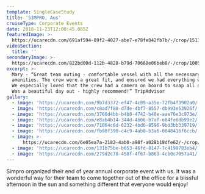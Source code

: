 ```yaml
---
template: SingleCaseStudy
title: 'SIMPRO, Aus'
cruiseType: Corporate Events
date: 2018-11-23T12:00:45.085Z
featuredImage: >-
  https://ucarecdn.com/691af594-89f2-4027-abe7-e78fe042fb7b/-/crop/1513x978/107,102/-/preview/
videoSection:
  title: ''
secondaryImage: >-
  https://ucarecdn.com/822bd00d-112b-4828-b79d-70688e06beb8/-/crop/1005x1053/274,0/-/preview/-/enhance/67/
excerpt: >-
  Mary - “Great team outing - comfortable vessel with all the necessary
  amenities. The crew were a great fit, and ensured we had everything we needed.
  We especially loved that the crew had a camera on board to snap all our fun.
  Was a beautiful day out - highly recommend!” TripAdvisor
gallery:
  - image: 'https://ucarecdn.com/9b7d3372-ef47-4c89-a35e-72fb4f3902a0/'
  - image: 'https://ucarecdn.com/c8ad7f88-d7de-4bf7-8557-db993e53926f/'
  - image: 'https://ucarecdn.com/3766d4bb-b4b8-4742-b48e-aae76e3c973e/'
  - image: 'https://ucarecdn.com/e8ab4b14-344d-4b06-b7af-e84fe6db99e2/'
  - image: 'https://ucarecdn.com/71064c6d-6232-4bd6-8596-9bd3bb339719/'
  - image: 'https://ucarecdn.com/fb90f390-c4c9-4ab0-b3a6-0048416f6ccb/'
  - image: >-
      https://ucarecdn.com/6e05ea7a-2182-4ab0-a98f-a028b18dfe62/-/crop/1069x867/3,203/-/preview/-/enhance/58/
  - image: 'https://ucarecdn.com/131b75be-b653-46fd-8147-7c4199783eb4/'
  - image: 'https://ucarecdn.com/279d2c78-458f-4f67-b869-4cb0c7057a41/'
---
```

Simpro organized their end of year annual corporate event with us. It was a wonderful way for their team to come together out of the office for a blissful afternoon in the sun and something different that everyone would enjoy!
